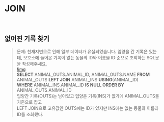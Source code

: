 # JOIN  
<br>

## 없어진 기록 찾기
>문제: 천재지변으로 인해 일부 데이터가 유실되었습니다. 입양을 간 기록은 있는데, 보호소에 들어온 기록이 없는 동물의 ID와 이름을 ID 순으로 조회하는 SQL문을 작성해주세요.  
>[!img](./join_01.jpg)  
>**SELECT** ANIMAL_OUTS.ANIMAL_ID, ANIMAL_OUTS.NAME **FROM** ANIMAL_OUTS **LEFT JOIN** ANIMAL_INS **USING**(ANIMAL_ID)  
>**WHERE** ANIMAL_INS.ANIMAL_ID **IS NULL ORDER BY** ANIMAL_OUTS.ANIMAL_ID  
>입양간 기록(OUTS)는 남아있고 입양온 기록(INS)가 없기에 ANIMAL_OUTS을 기준으로 잡고  
>LEFT JOIN으로 고유값인 OUTS에는 ID가 있지만 INS에는 없는 동물의 이름과 ID를 조회했다.  

<br> 


